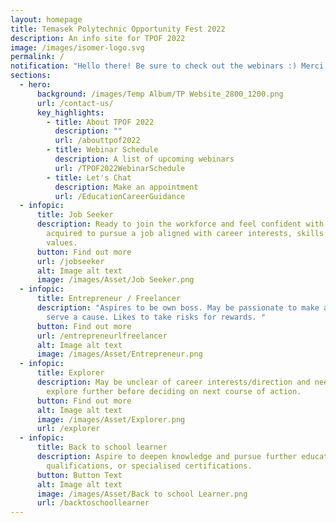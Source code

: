 ```yaml
---
layout: homepage
title: Temasek Polytechnic Opportunity Fest 2022
description: An info site for TPOF 2022
image: /images/isomer-logo.svg
permalink: /
notification: "Hello there! Be sure to check out the webinars :) Merci Beaucoup "
sections:
  - hero:
      background: /images/Temp Album/TP Website_2800_1200.png
      url: /contact-us/
      key_highlights:
        - title: About TPOF 2022
          description: ""
          url: /abouttpof2022
        - title: Webinar Schedule
          description: A list of upcoming webinars
          url: /TPOF2022WebinarSchedule
        - title: Let's Chat
          description: Make an appointment
          url: /EducationCareerGuidance
  - infopic:
      title: Job Seeker
      description: Ready to join the workforce and feel confident with the skills
        acquired to pursue a job aligned with career interests, skills and work
        values.
      button: Find out more
      url: /jobseeker
      alt: Image alt text
      image: /images/Asset/Job Seeker.png
  - infopic:
      title: Entrepreneur / Freelancer
      description: "Aspires to be own boss. May be passionate to make a difference or
        serve a cause. Likes to take risks for rewards. "
      button: Find out more
      url: /entrepreneurlfreelancer
      alt: Image alt text
      image: /images/Asset/Entrepreneur.png
  - infopic:
      title: Explorer
      description: May be unclear of career interests/direction and need time to
        explore further before deciding on next course of action.
      button: Find out more
      alt: Image alt text
      image: /images/Asset/Explorer.png
      url: /explorer
  - infopic:
      title: Back to school learner
      description: Aspire to deepen knowledge and pursue further education, higher
        qualifications, or specialised certifications.
      button: Button Text
      alt: Image alt text
      image: /images/Asset/Back to school Learner.png
      url: /backtoschoollearner
---
```



